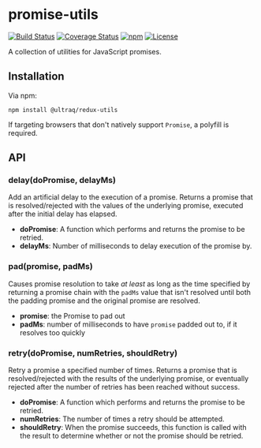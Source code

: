 
promise-utils
=============

[![Build Status](https://travis-ci.com/ultraq/promise-utils.svg?branch=master)](https://travis-ci.com/ultraq/promise-utils)
[![Coverage Status](https://coveralls.io/repos/github/ultraq/promise-utils/badge.svg?branch=master)](https://coveralls.io/github/ultraq/promise-utils?branch=master)
[![npm](https://img.shields.io/npm/v/@ultraq/promise-utils.svg?maxAge=3600)](https://www.npmjs.com/package/@ultraq/promise-utils)
[![License](https://img.shields.io/github/license/ultraq/promise-utils.svg?maxAge=2592000)](https://github.com/ultraq/promise-utils/blob/master/LICENSE.txt)

A collection of utilities for JavaScript promises.

Installation
------------

Via npm:

```
npm install @ultraq/redux-utils
```

If targeting browsers that don't natively support `Promise`, a polyfill is
required.


API
---

### delay(doPromise, delayMs)

Add an artificial delay to the execution of a promise.  Returns a promise that
is resolved/rejected with the values of the underlying promise, executed after
the initial delay has elapsed.

 - **doPromise**: A function which performs and returns the promise to be
   retried.
 - **delayMs**: Number of milliseconds to delay execution of the promise by.

### pad(promise, padMs)

Causes promise resolution to take *at least* as long as the time specified by
returning a promise chain with the `padMs` value that isn't resolved until both
the padding promise and the original promise are resolved.

 - **promise**: the Promise to pad out
 - **padMs**: number of milliseconds to have `promise` padded out to, if it
   resolves too quickly

### retry(doPromise, numRetries, shouldRetry)

Retry a promise a specified number of times.  Returns a promise that is
resolved/rejected with the results of the underlying promise, or eventually
rejected after the number of retries has been reached without success.

 - **doPromise**: A function which performs and returns the promise to be
   retried.
 - **numRetries**: The number of times a retry should be attempted.
 - **shouldRetry**: When the promise succeeds, this function is called with the
   result to determine whether or not the promise should be retried.
